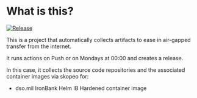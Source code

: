 # What is this?

[![Release](https://github.com/amentumservices/Collector-Helm-IB/actions/workflows/collect.yml/badge.svg?branch=main)](https://github.com/amentumservices/Collector-Helm-IB/actions/workflows/collect.yml)

This is a project that automatically collects artifacts to ease in air-gapped transfer from the internet.

It runs actions on Push or on Mondays at 00:00 and creates a release.

In this case, it collects the source code repositories and the associated container images via skopeo for:

- dso.mil IronBank Helm IB Hardened container image
